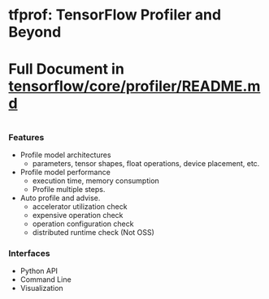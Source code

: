 # tfprof: TensorFlow Profiler and Beyond

<h1>Full Document in
<a href="https://github.com.cnpmjs.org/tensorflow/tensorflow/blob/master/tensorflow/core/profiler/README.md">tensorflow/core/profiler/README.md</a><h1>

### Features

*   Profile model architectures
    *   parameters, tensor shapes, float operations, device placement, etc.
*   Profile model performance
    *   execution time, memory consumption
    *   Profile multiple steps.
*   Auto profile and advise.
    *   accelerator utilization check
    *   expensive operation check
    *   operation configuration check
    *   distributed runtime check (Not OSS)

### Interfaces

*   Python API
*   Command Line
*   Visualization
